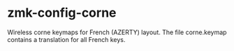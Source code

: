 # zmk-config-corne
Wireless corne keymaps for French (AZERTY) layout. The file corne.keymap contains a translation for all French keys.

